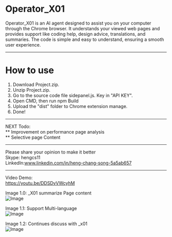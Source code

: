 # Operator_X01
Operator_X01 is an AI agent designed to assist you on your computer through the Chrome browser. It understands your viewed web pages and provides support like coding help, design advice, translations, and summaries. The code is simple and easy to understand, ensuring a smooth user experience.

------------------------------------------------------------------------------------------------------------------------------------------------
# How to use
1. Download Project.zip.
2. Unzip Project.zip.
3. Go to the source code file sidepanel.js. Key in "API KEY".
4. Open CMD, then run npm Build
5. Upload the "dist" folder to Chrome extension manage.
6. Done!

------------------------------------------------------------------------------------------------------------------------------------------------
NEXT Todo:\
** Improvement on performance page analysis\
** Selective page Content

---------------------------------------------------------------------------------------------------------------------------------------------------
Please share your opinion to make it better\
Skype: hengcs11\
LinkedIn:www.linkedin.com/in/heng-chang-song-5a5ab657


-------------------------------------------------------------------------------------------------------------------------------------------------
Video Demo:\
https://youtu.be/DDSDvVWcyhM

Image 1.0: _X01 summarize Page content\
![Image](https://github.com/user-attachments/assets/3d617980-676a-41b3-8488-9e639b338768)



Image 1.1: Support Multi-language\
![Image](https://github.com/user-attachments/assets/17e4727e-945c-48ff-bb21-1ff040bcec14)



Image 1.2: Continues discuss with _x01 \
![Image](https://github.com/user-attachments/assets/f7bbae24-9d73-4c70-aa45-4fc2a58bcd98)

